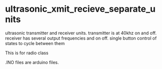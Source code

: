 # ultrasonic_xmit_recieve_separate_units
ultrasonic transmitter and receiver units. transmitter is at 40khz on and off. receiver has several output frequencies and on off. single button control of states to cycle between them

This is for radio class

.INO files are arduino files.
